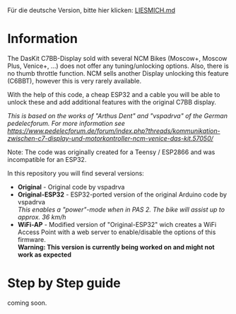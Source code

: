 Für die deutsche Version, bitte hier klicken: <a href="https://github.com/NorthyIE/DasKit-C7BB-Tuning/blob/master/LIESMICH.md" target="_self">LIESMICH.md</a>

# Information

The DasKit C7BB-Display sold with several NCM Bikes (Moscow+, Moscow Plus, Venice+, ...) does not offer any tuning/unlocking options. Also, there is no thumb throttle function.
NCM sells another Display unlocking this feature (C6BBT), however this is very rarely available.

With the help of this code, a cheap ESP32 and a cable you will be able to unlock these and add additional features with the original C7BB display.

<i>This is based on the works of "Arthus Dent" and "vspadrva" of the German pedelecforum.
For more information see https://www.pedelecforum.de/forum/index.php?threads/kommunikation-zwischen-c7-display-und-motorkontroller-ncm-venice-das-kit.57050/</i>

Note: The code was originally created for a Teensy / ESP2866 and was incompatible for an ESP32.

In this repository you will find several versions:

- <b>Original</b> - Original code by vspadrva<br>
- <b>Original-ESP32</b> - ESP32-ported version of the original Arduino code by vspadrva<br>
<i>This enables a "power"-mode when in PAS 2. The bike will assist up to approx. 36 km/h</i><br>
- <b>WiFi-AP</b> - Modified version of "Original-ESP32" wich creates a WiFi Access Point with a web server to enable/disable the options of this firmware.<br>
<b>Warning: This version is currently being worked on and might not work as expected</b><br>

# Step by Step guide

coming soon.
